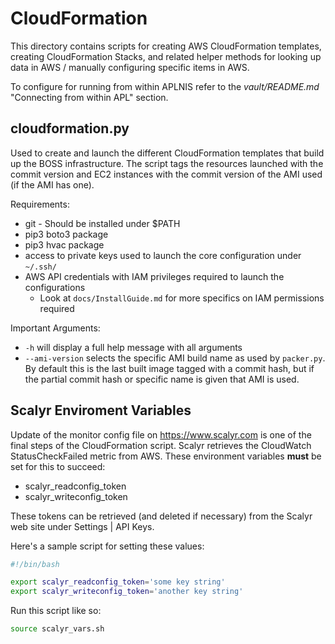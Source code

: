 CloudFormation
==============

This directory contains scripts for creating AWS CloudFormation templates,
creating CloudFormation Stacks, and related helper methods for looking up
data in AWS / manually configuring specific items in AWS.

To configure for running from within APLNIS refer to the *vault/README.md*
"Connecting from within APL" section.

cloudformation.py
-----------------
Used to create and launch the different CloudFormation templates that build up
the BOSS infrastructure. The script tags the resources launched with the commit
version and EC2 instances with the commit version of the AMI used (if the AMI has
one).

Requirements:

* git - Should be installed under $PATH
* pip3 boto3 package
* pip3 hvac package
* access to private keys used to launch the core configuration under `~/.ssh/`
* AWS API credentials with IAM privileges required to launch the configurations
  * Look at `docs/InstallGuide.md` for more specifics on IAM permissions required

Important Arguments:

* `-h` will display a full help message with all arguments
* `--ami-version` selects the specific AMI build name as used by `packer.py`. By
  default this is the last built image tagged with a commit hash, but if the
  partial commit hash or specific name is given that AMI is used.

## Scalyr Enviroment Variables

Update of the monitor config file on https://www.scalyr.com is one of the final steps of the CloudFormation script.  Scalyr retrieves the CloudWatch StatusCheckFailed metric from AWS.  These environment variables **must** be set for this to succeed:

- scalyr_readconfig_token
- scalyr_writeconfig_token

These tokens can be retrieved (and deleted if necessary) from the Scalyr web site under Settings | API Keys.

Here's a sample script for setting these values:

````bash
#!/bin/bash

export scalyr_readconfig_token='some key string'
export scalyr_writeconfig_token='another key string'
````

Run this script like so:

````bash
source scalyr_vars.sh
````
